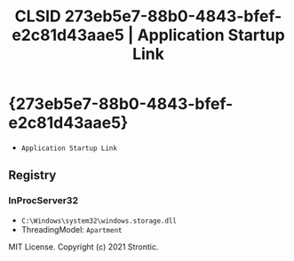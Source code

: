 ﻿---
title: "CLSID 273eb5e7-88b0-4843-bfef-e2c81d43aae5 | Application Startup Link"
excerpt: What is COM-Object CLSID 273eb5e7-88b0-4843-bfef-e2c81d43aae5?
---

# {273eb5e7-88b0-4843-bfef-e2c81d43aae5}

* `Application Startup Link`

## Registry


### InProcServer32

* `C:\Windows\system32\windows.storage.dll`
* ThreadingModel: `Apartment`

MIT License. Copyright (c) 2021 Strontic.


